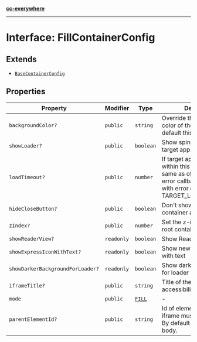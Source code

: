 [**cc-everywhere**](../../../../../index.md)

***

# Interface: FillContainerConfig

## Extends

- [`BaseContainerConfig`](../../container-config-types/interfaces/base-container-config.md)

## Properties

| Property | Modifier | Type | Description | Inherited from |
| ------ | ------ | ------ | ------ | ------ |
| `backgroundColor?` | `public` | `string` | Override the background color of the iframe. By default this is as per theme. | [`BaseContainerConfig`](../../container-config-types/interfaces/base-container-config.md).[`backgroundColor`](../../container-config-types/interfaces/base-container-config.md#backgroundcolor) |
| `showLoader?` | `public` | `boolean` | Show spinner while loading target app. Default is true. | [`BaseContainerConfig`](../../container-config-types/interfaces/base-container-config.md).[`showLoader`](../../container-config-types/interfaces/base-container-config.md#showloader) |
| `loadTimeout?` | `public` | `number` | If target app does't open within this time (in ms, same as of setTimeout), the error callback is invoked with error code TARGET_LOAD_TIMED_OUT. | [`BaseContainerConfig`](../../container-config-types/interfaces/base-container-config.md).[`loadTimeout`](../../container-config-types/interfaces/base-container-config.md#loadtimeout) |
| `hideCloseButton?` | `public` | `boolean` | Don't show close button for container and header bars | [`BaseContainerConfig`](../../container-config-types/interfaces/base-container-config.md).[`hideCloseButton`](../../container-config-types/interfaces/base-container-config.md#hideclosebutton) |
| `zIndex?` | `public` | `number` | Set the z-index of of the root container | [`BaseContainerConfig`](../../container-config-types/interfaces/base-container-config.md).[`zIndex`](../../container-config-types/interfaces/base-container-config.md#zindex) |
| `showReaderView?` | `readonly` | `boolean` | Show Reader Loading View | [`BaseContainerConfig`](../../container-config-types/interfaces/base-container-config.md).[`showReaderView`](../../container-config-types/interfaces/base-container-config.md#showreaderview) |
| `showExpressIconWithText?` | `readonly` | `boolean` | Show new express icon with text | [`BaseContainerConfig`](../../container-config-types/interfaces/base-container-config.md).[`showExpressIconWithText`](../../container-config-types/interfaces/base-container-config.md#showexpressiconwithtext) |
| `showDarkerBackgroundForLoader?` | `readonly` | `boolean` | Show darker background for loader | [`BaseContainerConfig`](../../container-config-types/interfaces/base-container-config.md).[`showDarkerBackgroundForLoader`](../../container-config-types/interfaces/base-container-config.md#showdarkerbackgroundforloader) |
| `iframeTitle?` | `public` | `string` | Title of the iframe for accessibility | [`BaseContainerConfig`](../../container-config-types/interfaces/base-container-config.md).[`iframeTitle`](../../container-config-types/interfaces/base-container-config.md#iframetitle) |
| `mode` | `public` | [`FILL`](../../container-config-types/enumerations/container-mode.md#fill) | - | - |
| `parentElementId?` | `public` | `string` | Id of element to which iframe must be appended. By default it is appended to body. | - |
